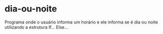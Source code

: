 # dia-ou-noite
 Programa onde o usuário informa um horário e ele informa se é dia ou noite utilizando a estrutura If... Else...
